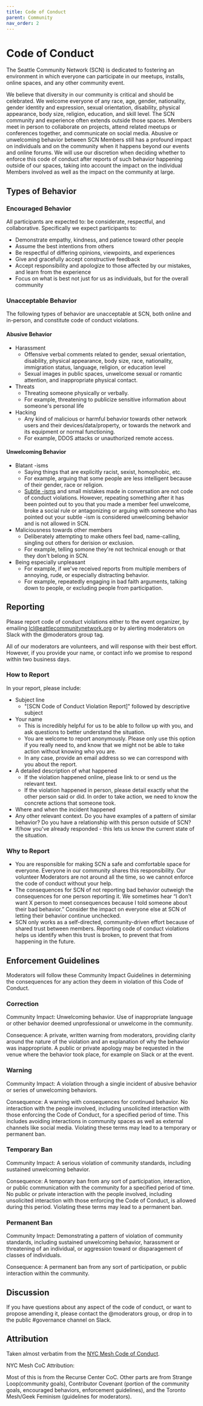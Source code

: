 ```yaml
---
title: Code of Conduct
parent: Community
nav_order: 2
---
```


# Code of Conduct

The Seattle Community Network (SCN) is dedicated to fostering an environment in which everyone can participate in our meetups, installs, online spaces, and any other community event.

We believe that diversity in our community is critical and should be celebrated. We welcome everyone of any race, age, gender, nationality, gender identity and expression, sexual orientation, disability, physical appearance, body size, religion, education, and skill level. The SCN community and experience often extends outside those spaces. Members meet in person to collaborate on projects, attend related meetups or conferences together, and communicate on social media. Abusive or unwelcoming behavior between SCN Members still has a profound impact on individuals and on the community when it happens beyond our events and online forums. We will use our discretion when deciding whether to enforce this code of conduct after reports of such behavior happening outside of our spaces, taking into account the impact on the individual Members involved as well as the impact on the community at large.

## Types of Behavior

### Encouraged Behavior

All participants are expected to: be considerate, respectful, and collaborative. Specifically we expect participants to:

- Demonstrate empathy, kindness, and patience toward other people
- Assume the best intentions from others
- Be respectful of differing opinions, viewpoints, and experiences
- Give and gracefully accept constructive feedback
- Accept responsibility and apologize to those affected by our mistakes, and learn from the experience
- Focus on what is best not just for us as individuals, but for the overall community

### Unacceptable Behavior

The following types of behavior are unacceptable at SCN, both online and in-person, and constitute code of conduct violations.

#### Abusive Behavior

- Harassment
	- Offensive verbal comments related to gender, sexual orientation, disability, physical appearance, body size, race, nationality, immigration status, language, religion, or education level
	- Sexual images in public spaces, unwelcome sexual or romantic attention, and inappropriate physical contact.
- Threats
	- Threating someone physically or verbally.
	- For example, threatening to publicize sensitive information about someone's personal life
- Hacking
	- Any kind of malicious or harmful behavior towards other network users and their devices/data/property, or towards the network and its equipment or normal functioning.
	- For example, DDOS attacks or unauthorized remote access.
#### Unwelcoming Behavior

- Blatant -isms
	- Saying things that are explicitly racist, sexist, homophobic, etc.
	- For example, arguing that some people are less intelligent because of their gender, race or religion.
	- [Subtle -isms](https://www.recurse.com/social-rules#no-subtle-isms) and small mistakes made in conversation are not code of conduct violations. However, repeating something after it has been pointed out to you that you made a member feel unwelcome, broke a social rule or antagonizing or arguing with someone who has pointed out your subtle -ism is considered unwelcoming behavior and is not allowed in SCN.
- Maliciousness towards other members
	- Deliberately attempting to make others feel bad, name-calling, singling out others for derision or exclusion.
	- For example, telling somone they're not technical enough or that they don't belong in SCN.
- Being especially unpleasant
	- For example, if we've received reports from multiple members of annoying, rude, or especially distracting behavior.
	- For example, repeatedly engaging in bad faith arguments, talking down to people, or excluding people from participation.

## Reporting

Please report code of conduct violations either to the event organizer, by emailing lcl@eattlecommunitynetwork.org or by alerting moderators on Slack with the @moderators group tag.

All of our moderators are volunteers, and will response with their best effort. However, if you provide your name, or contact info we promise to respond within two business days.

### How to Report

In your report, please include:

- Subject line
	- "[SCN Code of Conduct Violation Report]" followed by descriptive subject
- Your name
	- This is incredibly helpful for us to be able to follow up with you, and ask questions to better understand the situation.
	- You are welcome to report anonymously. Please only use this option if you really need to, and know that we might not be able to take action without knowing who you are.
	- In any case, provide an email address so we can correspond with you about the report.
- A detailed description of what happened
	- If the violation happened online, please link to or send us the relevant text.
	- If the violation happened in person, please detail exactly what the other person said or did. In order to take action, we need to know the concrete actions that someone took.
- Where and when the incident happened
- Any other relevant context. Do you have examples of a pattern of similar behavior? Do you have a relationship with this person outside of SCN?
- If/how you've already responded - this lets us know the current state of the situation.

### Why to Report
- You are responsible for making SCN a safe and comfortable space for everyone. Everyone in our community shares this responsibility. Our volunteer Moderators are not around all the time, so we cannot enforce the code of conduct without your help.
- The consequences for SCN of not reporting bad behavior outweigh the consequences for one person reporting it. We sometimes hear “I don’t want X person to meet consequences because I told someone about their bad behavior.” Consider the impact on everyone else at SCN of letting their behavior continue unchecked.
- SCN only works as a self-directed, community-driven effort because of shared trust between members. Reporting code of conduct violations helps us identify when this trust is broken, to prevent that from happening in the future.

## Enforcement Guidelines

Moderators will follow these Community Impact Guidelines in determining the consequences for any action they deem in violation of this Code of Conduct.

### Correction

Community Impact: Unwelcoming behavior. Use of inappropriate language or other behavior deemed unprofessional or unwelcome in the community.

Consequence: A private, written warning from moderators, providing clarity around the nature of the violation and an explanation of why the behavior was inappropriate. A public or private apology may be requested in the venue where the behavior took place, for example on Slack or at the event.

### Warning

Community Impact: A violation through a single incident of abusive behavior or series of unwelcoming behaviors.

Consequence: A warning with consequences for continued behavior. No interaction with the people involved, including unsolicited interaction with those enforcing the Code of Conduct, for a specified period of time. This includes avoiding interactions in community spaces as well as external channels like social media. Violating these terms may lead to a temporary or permanent ban.

### Temporary Ban

Community Impact: A serious violation of community standards, including sustained unwelcoming behavior.

Consequence: A temporary ban from any sort of participation, interaction, or public communication with the community for a specified period of time. No public or private interaction with the people involved, including unsolicited interaction with those enforcing the Code of Conduct, is allowed during this period. Violating these terms may lead to a permanent ban.

### Permanent Ban

Community Impact: Demonstrating a pattern of violation of community standards, including sustained unwelcoming behavior, harassment or threatening of an individual, or aggression toward or disparagement of classes of individuals.

Consequence: A permanent ban from any sort of participation, or public interaction within the community.

## Discussion

If you have questions about any aspect of the code of conduct, or want to propose amending it, please contact the @moderators group, or drop in to the public #governance channel on Slack.

## Attribution

Taken almost verbatim from the [NYC Mesh Code of Conduct](https://www.nycmesh.net/coc).

NYC Mesh CoC Attribution:

Most of this is from the Recurse Center CoC. Other parts are from Strange Loop(community goals), Contributor Covenant (portion of the community goals, encouraged behaviors, enforcement guidelines), and the Toronto Mesh/Geek Feminism (guidelines for moderators).
